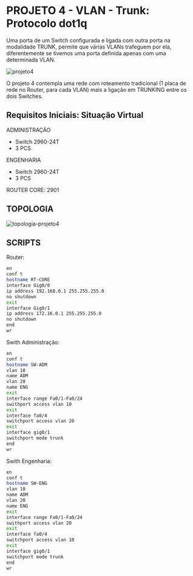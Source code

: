 # PROJETO 4 - VLAN - Trunk: Protocolo dot1q

Uma porta de um Switch configurada e ligada com outra porta na modalidade TRUNK, permite que várias VLANs trafeguem por ela, diferentemente se tivemos uma porta definida apenas com uma determinada
VLAN.

![projeto4](https://user-images.githubusercontent.com/71797851/115802684-bcfc6e00-a3b5-11eb-817a-7a26c069ba7f.png)

O projeto 4 contempla uma rede com roteamento tradicional (1 placa de rede no Router, para cada VLAN) mais a ligação em TRUNKING entre os dois Switches.

## Requisitos Iniciais: Situação Virtual

ADMINISTRAÇÃO
* Switch 2960-24T 
* 3 PCS

ENGENHARIA
* Switch 2960-24T
* 3 PCS

ROUTER CORE: 2901

## TOPOLOGIA
![topologia-projeto4](https://user-images.githubusercontent.com/71797851/115802945-35632f00-a3b6-11eb-95e2-2f8cb5286e13.png)


## SCRIPTS

Router:
```sh
en
conf t
hostname RT-CORE
interface Gig0/0
ip address 192.168.0.1 255.255.255.0
no shutdown
exit
interface Gig0/1
ip address 172.16.0.1 255.255.255.0
no shutdown
end
wr
```

Swith Administração:
```sh
en
conf t
hostname SW-ADM
vlan 10
name ADM
vlan 20
name ENG
exit
interface range Fa0/1-Fa0/24
swithport access vlan 10
exit
interface fa0/4
switchport access vlan 20
exit
interface gig0/1
switchport mode trunk
end
wr
```

Swith Engenharia:
```sh
en
conf t
hostname SW-ENG
vlan 10
name ADM
vlan 20
name ENG
exit
interface range Fa0/1-Fa0/24
swithport access vlan 20
exit
interface fa0/4
switchport access vlan 10
exit
interface gig0/1
switchport mode trunk
end
wr
```
